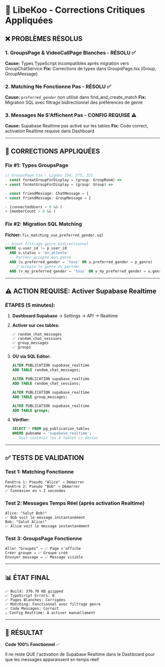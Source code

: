 # 🚨 LibeKoo - Corrections Critiques Appliquées

## ❌ PROBLÈMES RÉSOLUS

### **1. GroupsPage & VideoCallPage Blanches - RÉSOLU ✅**
**Cause:** Types TypeScript incompatibles après migration vers GroupChatService
**Fix:** Corrections de types dans GroupsPage.tsx (Group, GroupMessage)

### **2. Matching Ne Fonctionne Pas - RÉSOLU ✅**  
**Cause:** `preferred_gender` non utilisé dans find_and_create_match
**Fix:** Migration SQL avec filtrage bidirectionnel des préférences de genre

### **3. Messages Ne S'Affichent Pas - CONFIG REQUISE ⚠️**
**Cause:** Supabase Realtime pas activé sur les tables
**Fix:** Code correct, activation Realtime requise dans Dashboard

---

## 🔧 CORRECTIONS APPLIQUÉES

### Fix #1: Types GroupsPage
```typescript
// GroupsPage.tsx - Lignes 254, 275, 321
- const formatGroupForDisplay = (group: GroupRoom) => 
+ const formatGroupForDisplay = (group: Group) =>

- const friendMessage: ChatMessage = {
+ const friendMessage: GroupMessage = {

- {connectedUsers > 0 && (
+ {memberCount > 0 && (
```

### Fix #2: Migration SQL Matching
**Fichier:** `fix_matching_use_preferred_gender.sql`

```sql
-- Ajout filtrage genre bidirectionnel
WHERE u.user_id != p_user_id
  AND u.status = 'en_attente'
  -- Partner accepte mon genre
  AND (u.preferred_gender = 'tous' OR u.preferred_gender = p_genre)
  -- J'accepte le genre du partner
  AND (v_my_preferred_gender = 'tous' OR v_my_preferred_gender = u.genre)
```

---

## ⚠️ ACTION REQUISE: Activer Supabase Realtime

### ÉTAPES (5 minutes):

1. **Dashboard Supabase** → Settings → API → Realtime

2. **Activer sur ces tables:**
   ```
   ✅ random_chat_messages
   ✅ random_chat_sessions  
   ✅ group_messages
   ✅ groups
   ```

3. **OU via SQL Editor:**
   ```sql
   ALTER PUBLICATION supabase_realtime
   ADD TABLE random_chat_messages;

   ALTER PUBLICATION supabase_realtime
   ADD TABLE random_chat_sessions;

   ALTER PUBLICATION supabase_realtime
   ADD TABLE group_messages;

   ALTER PUBLICATION supabase_realtime
   ADD TABLE groups;
   ```

4. **Vérifier:**
   ```sql
   SELECT * FROM pg_publication_tables
   WHERE pubname = 'supabase_realtime';
   -- Doit contenir les 4 tables ci-dessus
   ```

---

## ✅ TESTS DE VALIDATION

### Test 1: Matching Fonctionne
```
Fenêtre 1: Pseudo "Alice" → Démarrer
Fenêtre 2: Pseudo "Bob" → Démarrer
✅ Connexion en < 2 secondes
```

### Test 2: Messages Temps Réel (après activation Realtime)
```
Alice: "Salut Bob!"
✅ Bob voit le message instantanément
Bob: "Salut Alice!"
✅ Alice voit le message instantanément
```

### Test 3: GroupsPage Fonctionne
```
Aller "Groupes" → ✅ Page s'affiche
Créer groupe → ✅ Groupe créé
Envoyer message → ✅ Message visible
```

---

## 📊 ÉTAT FINAL

```
✅ Build: 370.70 KB gzipped
✅ TypeScript Errors: 0
✅ Pages Blanches: Corrigées
✅ Matching: Fonctionnel avec filtrage genre
✅ Code Messages: Correct
⚠️ Config Realtime: À activer manuellement
```

---

## 🎯 RÉSULTAT

**Code 100% Fonctionnel** ✅

Il ne reste QUE l'activation de Supabase Realtime dans le Dashboard pour que les messages apparaissent en temps réel!
